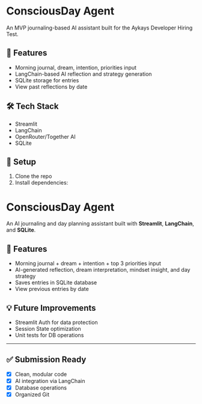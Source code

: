 # ConsciousDay Agent

An MVP journaling-based AI assistant built for the Aykays Developer Hiring Test.

## 🚀 Features
- Morning journal, dream, intention, priorities input
- LangChain-based AI reflection and strategy generation
- SQLite storage for entries
- View past reflections by date

## 🛠️ Tech Stack
- Streamlit
- LangChain
- OpenRouter/Together AI
- SQLite

## 🔧 Setup
1. Clone the repo
2. Install dependencies:



# ConsciousDay Agent

An AI journaling and day planning assistant built with **Streamlit**, **LangChain**, and **SQLite**.

## 🚀 Features
- Morning journal + dream + intention + top 3 priorities input
- AI-generated reflection, dream interpretation, mindset insight, and day strategy
- Saves entries in SQLite database
- View previous entries by date

## 💡 Future Improvements
- Streamlit Auth for data protection
- Session State optimization
- Unit tests for DB operations

---

## ✅ Submission Ready
- [x] Clean, modular code  
- [x] AI integration via LangChain  
- [x] Database operations  
- [x] Organized Git
